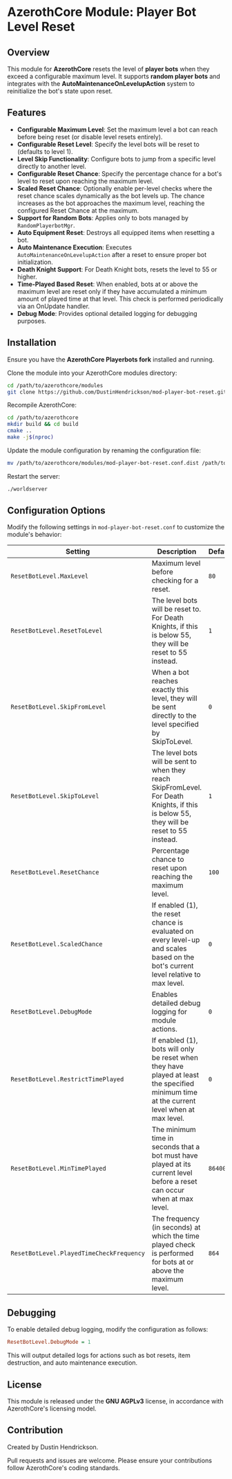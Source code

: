 # AzerothCore Module: Player Bot Level Reset

## Overview

This module for **AzerothCore** resets the level of **player bots** when they exceed a configurable maximum level. It supports **random player bots** and integrates with the **AutoMaintenanceOnLevelupAction** system to reinitialize the bot's state upon reset.

## Features

- **Configurable Maximum Level**: Set the maximum level a bot can reach before being reset (or disable level resets entirely).
- **Configurable Reset Level**: Specify the level bots will be reset to (defaults to level 1).
- **Level Skip Functionality**: Configure bots to jump from a specific level directly to another level.
- **Configurable Reset Chance**: Specify the percentage chance for a bot's level to reset upon reaching the maximum level.
- **Scaled Reset Chance**: Optionally enable per-level checks where the reset chance scales dynamically as the bot levels up. The chance increases as the bot approaches the maximum level, reaching the configured Reset Chance at the maximum.
- **Support for Random Bots**: Applies only to bots managed by `RandomPlayerbotMgr`.
- **Auto Equipment Reset**: Destroys all equipped items when resetting a bot.
- **Auto Maintenance Execution**: Executes `AutoMaintenanceOnLevelupAction` after a reset to ensure proper bot initialization.
- **Death Knight Support**: For Death Knight bots, resets the level to 55 or higher.
- **Time-Played Based Reset**: When enabled, bots at or above the maximum level are reset only if they have accumulated a minimum amount of played time at that level. This check is performed periodically via an OnUpdate handler.
- **Debug Mode**: Provides optional detailed logging for debugging purposes.

## Installation

Ensure you have the **AzerothCore Playerbots fork** installed and running.

Clone the module into your AzerothCore modules directory:

```sh
cd /path/to/azerothcore/modules
git clone https://github.com/DustinHendrickson/mod-player-bot-reset.git
```

Recompile AzerothCore:

```sh
cd /path/to/azerothcore
mkdir build && cd build
cmake ..
make -j$(nproc)
```

Update the module configuration by renaming the configuration file:

```sh
mv /path/to/azerothcore/modules/mod-player-bot-reset.conf.dist /path/to/azerothcore/modules/mod-player-bot-reset.conf
```

Restart the server:

```sh
./worldserver
```

## Configuration Options

Modify the following settings in `mod-player-bot-reset.conf` to customize the module's behavior:

| Setting                               | Description                                                                                                                             | Default  | Valid Values            |
| ------------------------------------- | --------------------------------------------------------------------------------------------------------------------------------------- | -------- | ----------------------- |
| `ResetBotLevel.MaxLevel`              | Maximum level before checking for a reset.                                                                                             | `80`     | `2-80` (or `0` to disable) |
| `ResetBotLevel.ResetToLevel`          | The level bots will be reset to. For Death Knights, if this is below 55, they will be reset to 55 instead.                              | `1`      | `1-79` and < MaxLevel   |
| `ResetBotLevel.SkipFromLevel`         | When a bot reaches exactly this level, they will be sent directly to the level specified by SkipToLevel.                                | `0`      | `1-80` and < MaxLevel (or `0` to disable) |
| `ResetBotLevel.SkipToLevel`           | The level bots will be sent to when they reach SkipFromLevel. For Death Knights, if this is below 55, they will be reset to 55 instead. | `1`      | `1-80` and <= MaxLevel  |
| `ResetBotLevel.ResetChance`           | Percentage chance to reset upon reaching the maximum level.                                                                            | `100`    | `0-100`                 |
| `ResetBotLevel.ScaledChance`          | If enabled (1), the reset chance is evaluated on every level-up and scales based on the bot's current level relative to max level.       | `0`      | `0 (off) / 1 (on)`      |
| `ResetBotLevel.DebugMode`             | Enables detailed debug logging for module actions.                                                                                     | `0`      | `0 (off) / 1 (on)`      |
| `ResetBotLevel.RestrictTimePlayed`    | If enabled (1), bots will only be reset when they have played at least the specified minimum time at the current level when at max level.| `0`      | `0 (off) / 1 (on)`      |
| `ResetBotLevel.MinTimePlayed`         | The minimum time in seconds that a bot must have played at its current level before a reset can occur when at max level.                 | `86400`  | Positive Integer (3600 = 1 hour, 86400 = 1 day, 604800 = 1 week) |
| `ResetBotLevel.PlayedTimeCheckFrequency` | The frequency (in seconds) at which the time played check is performed for bots at or above the maximum level.                        | `864`    | Positive Integer (recommended: 1% of MinTimePlayed or 300 seconds, whichever is higher) |

## Debugging

To enable detailed debug logging, modify the configuration as follows:

```ini
ResetBotLevel.DebugMode = 1
```

This will output detailed logs for actions such as bot resets, item destruction, and auto maintenance execution.

## License

This module is released under the **GNU AGPLv3** license, in accordance with AzerothCore's licensing model.

## Contribution

Created by Dustin Hendrickson.


Pull requests and issues are welcome. Please ensure your contributions follow AzerothCore's coding standards.
